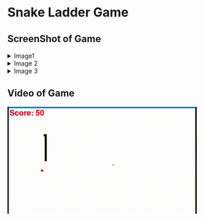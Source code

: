 # Snake Ladder Game

## ScreenShot of Game

<details>
  <summary>Image1</summary>
  <img src="https://github.com/user-attachments/assets/9bff33bc-1a62-4f1a-bc79-67fde4be92d3" alt="Description of image" width="500">
</details>
<details>
  <summary>Image 2</summary>
  <img src="https://github.com/user-attachments/assets/e1ca481e-649d-42e5-820e-649f60160fe4" alt="Description of image" width="500">
</details>
<details>
  <summary>Image 3</summary>
  <img src="https://github.com/user-attachments/assets/8e1697ed-570d-483e-bda4-f1e0c24cb505" alt="Description of image" width="500">
</details>


## Video of Game
![Demo GIF](https://github.com/Anish05aa/snake-ladder/blob/main/New%20Project%20-%20Made%20with%20Clipchamp.gif)

